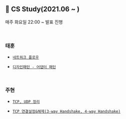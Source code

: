 ## 📝 CS Study(2021.06 ~ )
매주 화요일 22:00 ~ 발표 진행

<br>

### 태훈
  - [`네트워크 플로우`]()

  - [`디자인패턴 - 어댑터 패턴`]()


<br>


### 주현
  - [`TCP, UDP 정리`](https://github.com/JuHyun419/study/blob/master/computer-science/TCP,UDP.md)

  - [`TCP 연결설정&해제(3-way Handshake, 4-way Handshake)`](https://github.com/JuHyun419/study/blob/master/computer-science/TCP-%EC%97%B0%EA%B2%B0%EC%84%A4%EC%A0%95%26%ED%95%B4%EC%A0%9C.md)

